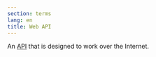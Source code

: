 ```yaml
---
section: terms
lang: en
title: Web API
---
```


An [API](../api/) that is designed to work over the Internet.
